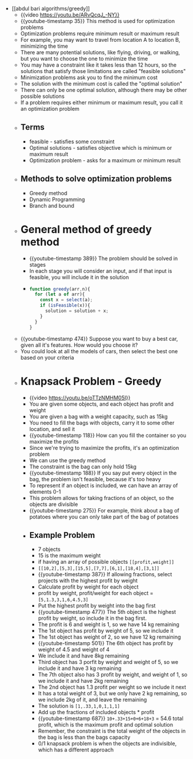 - [[abdul bari algorithms/greedy]]
	- {{video https://youtu.be/ARvQcqJ_-NY}}
	- {{youtube-timestamp 35}} This method is used for optimization problems
	- Optimization problems require minimum result or maximum result
	- For example, you may want to travel from location A to location B, minimizing the time
	- There are many potential solutions, like flying, driving, or walking, but you want to choose the one to minimize the time
	- You may have a constraint like it takes less than 12 hours, so the solutions that satisfy those limitations are called "feasible solutions"
	- Minimization problems ask you to find the minimum cost
	- The solution with the minimum cost is called the "optimal solution"
	- There can only be one optimal solution, although there may be other possible solutions
	- If a problem requires either minimum or maximum result, you call it an optimization problem
	- ## Terms
		- feasible - satisfies some constraint
		- Optimal solutions - satisfies objective which is minimum or maximum result
		- Optimization problem - asks for a maximum or minimum result
	- ## Methods to solve optimization problems
		- Greedy method
		- Dynamic Programming
		- Branch and bound
	- # General method of greedy method
		- {{youtube-timestamp 389}} The problem should be solved in stages
		- In each stage you will consider an input, and if that input is feasible, you will include it in the solution
		- ```js
		  function greedy(arr,n){
		    for (let a of arr){
		      const x = select(a);
		      if (isFeasible(x)){
		        solution = solution + x;
		      }
		    }
		  }
		  ```
	- {{youtube-timestamp 474}} Suppose you want to buy a best car, given all it's features. How would you choose it?
	- You could look at all the models of cars, then select the best one based on your criteria
	- # Knapsack Problem - Greedy
		- {{video https://youtu.be/oTTzNMHM05I}}
		- You are given some objects, and each object has profit and weight
		- You are given a bag with a weight capacity, such as 15kg
		- You need to fill the bags with objects, carry it to some other location, and sell it
		- {{youtube-timestamp 118}} How can you fill the container so you maximize the profits
		- Since we're trying to maximize the profits, it's an optimization problem
		- We can use the greedy method
		- The constraint is the bag can only hold 15kg
		- {{youtube-timestamp 188}} If you say put every object in the bag, the problem isn't feasible, because it's too heavy
		- To represent if an object is included, we can have an array of elements 0-1
		- This problem allows for taking fractions of an object, so the objects are divisible
		- {{youtube-timestamp 275}} For example, think about a bag of potatoes where you can only take part of the bag of potatoes
		- ## Example Problem
			- 7 objects
			- 15 is the maximum weight
			- if having an array of possible objects `[[profit,weight]]`
			- `[[10,2],[5,3],[15,5],[7,7],[6,1],[18,4],[3,1]]`
			- {{youtube-timestamp 387}} If allowing fractions, select projects with the highest profit by weight
			- Calculate profit by weight for each object
			- profit by weight, profit/weight for each object = `[5,1.3,3,1,6,4.5,3]`
			- Put the highest profit by weight into the bag first
			- {{youtube-timestamp 477}} The 5th object is the highest profit by weight, so include it in the bag first.
			- The profit is 6 and weight is 1, so we have 14 kg remaining
			- The 1st object has profit by weight of 5, so we include it
			- The 1st object has weight of 2, so we have 12 kg remaining
			- {{youtube-timestamp 501}} The 6th object has profit by weight of 4.5 and weight of 4
			- We include it and have 8kg remaining
			- Third object has 3 porfit by weight and weight of 5, so we include it and have 3 kg remaining
			- The 7th object also has 3 profit by weight, and weight of 1, so we include it and have 2kg remaining
			- The 2nd object has 1.3 profit per weight so we include it next
			- It has a total weight of 3, but we only have 2 kg remaining, so we include 2kg of it, and leave the remaining
			- The solution is `[1,.33,1,0,1,1,1]`
			- Add up the fractions of included objects * profit
			- {{youtube-timestamp 687}} `10+.33+15+0+6+18+3` = 54.6 total profit, which is the maximum profit and optimal solution
			- Remember, the constraint is the total weight of the objects in the bag is less than the bags  capacity
			- 0/1 knapsack problem is when the objects are indivisible, which has a different approach